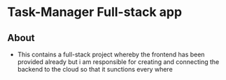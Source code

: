 # Task-Manager Full-stack app

## About

- This contains a full-stack project whereby the frontend has been provided already but i am responsible for creating and connecting the backend to the cloud so that it sunctions every where
